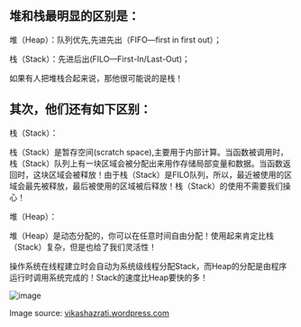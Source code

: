 ## 堆和栈最明显的区别是：

堆（Heap）：队列优先,先进先出（FIFO—first in first out）；

栈（Stack）：先进后出(FILO—First-In/Last-Out)；

如果有人把堆栈合起来说，那他很可能说的是栈！
<!--more-->
## 其次，他们还有如下区别：

栈（Stack）：

栈（Stack）是暂存空间(scratch space),主要用于内部计算。当函数被调用时，栈（Stack）队列上有一块区域会被分配出来用作存储局部变量和数据。当函数返回时，这块区域会被释放！由于栈（Stack）是FILO队列，所以，最近被使用的区域会最先被释放，最后被使用的区域被后释放！栈（Stack）的使用不需要我们操心！

堆（Heap）：

堆（Heap）是动态分配的，你可以在任意时间自由分配！使用起来肯定比栈（Stack）复杂，但是也给了我们灵活性！

操作系统在线程建立时会自动为系统级线程分配Stack，而Heap的分配是由程序运行时调用系统完成的！Stack的速度比Heap要快的多！

![image](http://upload-images.jianshu.io/upload_images/2946710-d392ce975fbeb450?imageMogr2/auto-orient/strip%7CimageView2/2/w/1240)

Image source: [vikashazrati.wordpress.com](http://vikashazrati.wordpress.com/2007/10/01/quicktip-java-basics-stack-and-heap/)
